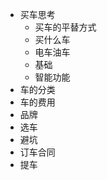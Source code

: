   - 买车思考
      - 买车的平替方式
      - 买什么车
      - 电车油车
      - 基础
      - 智能功能
  - 车的分类
  - 车的费用
  - 品牌
  - 选车
  - 避坑
  - 订车合同
  - 提车
